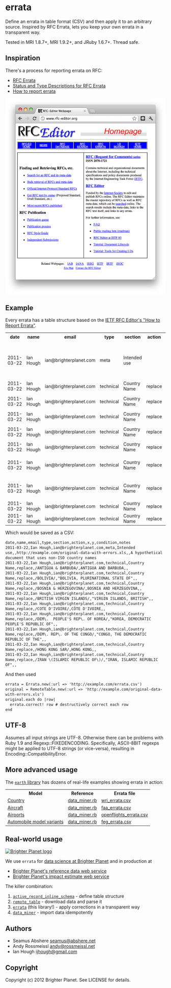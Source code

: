 # errata

Define an errata in table format (CSV) and then apply it to an arbitrary source. Inspired by RFC Errata, lets you keep your own errata in a transparent way.

Tested in MRI 1.8.7+, MRI 1.9.2+, and JRuby 1.6.7+. Thread safe.

## Inspiration

There's a process for reporting errata on RFC:

* [RFC Errata](http://www.rfc-editor.org/errata.php)
* [Status and Type Descriptions for RFC Errata](http://www.rfc-editor.org/status_type_desc.html)
* [How to report errata](http://www.rfc-editor.org/how_to_report.html)

<p><a href="http://www.rfc-editor.org"><img src="https://github.com/seamusabshere/errata/raw/master/rfc_editor.png" alt="screenshot of the RFC Editor" /></a></p>

## Example

Every errata has a table structure based on the [IETF RFC Editor's "How to Report Errata"](http://www.rfc-editor.org/how_to_report.html).

<table>
  <tr>
    <th>date</th>
    <th>name</th>
    <th>email</th>
    <th>type</th>
    <th>section</th>
    <th>action</th>
    <th>x</th>
    <th>y</th>
    <th>condition</th>
    <th>notes</th>
  </tr>
  <tr>
    <td>2011-03-22</td>
    <td>Ian Hough</td>
    <td>ian@brighterplanet.com</td>
    <td>meta</td>
    <td>Intended use</td>
    <td></td>
    <td>http://example.com/original-data-with-errors.xls</td>
    <td></td>
    <td></td>
    <td>A hypothetical document that uses non-ISO country names</td>
  </tr>
  <tr>
    <td>2011-03-22</td>
    <td>Ian Hough</td>
    <td>ian@brighterplanet.com</td>
    <td>technical</td>
    <td>Country Name</td>
    <td>replace</td>
    <td>/ANTIGUA &amp; BARBUDA/</td>
    <td>ANTIGUA AND BARBUDA</td>
    <td></td>
    <td></td>
  </tr>
  <tr>
    <td>2011-03-22</td>
    <td>Ian Hough</td>
    <td>ian@brighterplanet.com</td>
    <td>technical</td>
    <td>Country Name</td>
    <td>replace</td>
    <td>/BOLIVIA/</td>
    <td>BOLIVIA, PLURINATIONAL STATE OF</td>
    <td></td>
    <td></td>
  </tr>
  <tr>
    <td>2011-03-22</td>
    <td>Ian Hough</td>
    <td>ian@brighterplanet.com</td>
    <td>technical</td>
    <td>Country Name</td>
    <td>replace</td>
    <td>/BOSNIA &amp; HERZEGOVINA/</td>
    <td>BOSNIA AND HERZEGOVINA</td>
    <td></td>
    <td></td>
  </tr>
  <tr>
    <td>2011-03-22</td>
    <td>Ian Hough</td>
    <td>ian@brighterplanet.com</td>
    <td>technical</td>
    <td>Country Name</td>
    <td>replace</td>
    <td>/BRITISH VIRGIN ISLANDS/</td>
    <td>VIRGIN ISLANDS, BRITISH</td>
    <td></td>
    <td></td>
  </tr>
  <tr>
    <td>2011-03-22</td>
    <td>Ian Hough</td>
    <td>ian@brighterplanet.com</td>
    <td>technical</td>
    <td>Country Name</td>
    <td>replace</td>
    <td>/COTE D'IVOIRE/</td>
    <td>CÔTE D'IVOIRE</td>
    <td></td>
    <td></td>
  </tr>
  <tr>
    <td>2011-03-22</td>
    <td>Ian Hough</td>
    <td>ian@brighterplanet.com</td>
    <td>technical</td>
    <td>Country Name</td>
    <td>replace</td>
    <td>/DEM\. PEOPLE'S REP\. OF KOREA/</td>
    <td>KOREA, DEMOCRATIC PEOPLE'S REPUBLIC OF</td>
    <td></td>
    <td></td>
  </tr>
  <tr>
    <td>2011-03-22</td>
    <td>Ian Hough</td>
    <td>ian@brighterplanet.com</td>
    <td>technical</td>
    <td>Country Name</td>
    <td>replace</td>
    <td>/DEM\. REP\. OF THE CONGO/</td>
    <td>CONGO, THE DEMOCRATIC REPUBLIC OF THE</td>
    <td></td>
    <td></td>
  </tr>
  <tr>
    <td>2011-03-22</td>
    <td>Ian Hough</td>
    <td>ian@brighterplanet.com</td>
    <td>technical</td>
    <td>Country Name</td>
    <td>replace</td>
    <td>/HONG KONG SAR/</td>
    <td>HONG KONG</td>
    <td></td>
    <td></td>
  </tr>
  <tr>
    <td>2011-03-22</td>
    <td>Ian Hough</td>
    <td>ian@brighterplanet.com</td>
    <td>technical</td>
    <td>Country Name</td>
    <td>replace</td>
    <td>/IRAN \(ISLAMIC REPUBLIC OF\)/</td>
    <td>IRAN, ISLAMIC REPUBLIC OF</td>
    <td></td>
    <td></td>
  </tr>
</table>

Which would be saved as a CSV:

    date,name,email,type,section,action,x,y,condition,notes
    2011-03-22,Ian Hough,ian@brighterplanet.com,meta,Intended use,,http://example.com/original-data-with-errors.xls,,A hypothetical document that uses non-ISO country names
    2011-03-22,Ian Hough,ian@brighterplanet.com,technical,Country Name,replace,/ANTIGUA & BARBUDA/,ANTIGUA AND BARBUDA,,
    2011-03-22,Ian Hough,ian@brighterplanet.com,technical,Country Name,replace,/BOLIVIA/,"BOLIVIA, PLURINATIONAL STATE OF",,
    2011-03-22,Ian Hough,ian@brighterplanet.com,technical,Country Name,replace,/BOSNIA & HERZEGOVINA/,BOSNIA AND HERZEGOVINA,,
    2011-03-22,Ian Hough,ian@brighterplanet.com,technical,Country Name,replace,/BRITISH VIRGIN ISLANDS/,"VIRGIN ISLANDS, BRITISH",,
    2011-03-22,Ian Hough,ian@brighterplanet.com,technical,Country Name,replace,/COTE D'IVOIRE/,CÔTE D'IVOIRE,,
    2011-03-22,Ian Hough,ian@brighterplanet.com,technical,Country Name,replace,/DEM\.  PEOPLE'S REP\. OF KOREA/,"KOREA, DEMOCRATIC PEOPLE'S REPUBLIC OF",,
    2011-03-22,Ian Hough,ian@brighterplanet.com,technical,Country Name,replace,/DEM\. REP\. OF THE CONGO/,"CONGO, THE DEMOCRATIC REPUBLIC OF THE",,
    2011-03-22,Ian Hough,ian@brighterplanet.com,technical,Country Name,replace,/HONG KONG SAR/,HONG KONG,,
    2011-03-22,Ian Hough,ian@brighterplanet.com,technical,Country Name,replace,/IRAN \(ISLAMIC REPUBLIC OF\)/,"IRAN, ISLAMIC REPUBLIC OF",,

And then used

    errata = Errata.new(:url => 'http://example.com/errata.csv')
    original = RemoteTable.new(:url => 'http://example.com/original-data-with-errors.xls')
    original.each do |row|
      errata.correct! row # destructively correct each row
    end

## UTF-8

Assumes all input strings are UTF-8. Otherwise there can be problems with Ruby 1.9 and Regexp::FIXEDENCODING. Specifically, ASCII-8BIT regexps might be applied to UTF-8 strings (or vice-versa), resulting in Encoding::CompatibilityError.

## More advanced usage

The [`earth` library](https://github.com/brighterplanet/earth) has dozens of real-life examples showing errata in action:

<table>
  <tr>
    <th>Model</th>
    <th>Reference</th>
    <th>Errata file</th>
  </tr>
  <tr>
    <td><a href="http://data.brighterplanet.com/countries">Country</a></td>
    <td><a href="https://github.com/brighterplanet/earth/blob/master/lib/earth/locality/country/data_miner.rb">data_miner.rb</a></td>
    <td><a href="https://raw.github.com/brighterplanet/earth/master/errata/country/wri_errata.csv">wri_errata.csv</a></td>
  </tr>
  <tr>
    <td><a href="http://data.brighterplanet.com/aircraft">Aircraft</a></td>
    <td><a href="https://github.com/brighterplanet/earth/blob/master/lib/earth/air/aircraft/data_miner.rb">data_miner.rb</a></td>
    <td><a href="https://raw.github.com/brighterplanet/earth/master/errata/aircraft/faa_errata.csv">faa_errata.csv</a></td>
  </tr>
  <tr>
    <td><a href="http://data.brighterplanet.com/airports">Airports</a></td>
    <td><a href="https://github.com/brighterplanet/earth/blob/master/lib/earth/air/airport/data_miner.rb">data_miner.rb</a></td>
    <td><a href="https://raw.github.com/brighterplanet/earth/master/errata/airport/openflights_errata.csv">openflights_errata.csv</a></td>
  </tr>
  <tr>
    <td><a href="http://data.brighterplanet.com/automobile_make_model_year_variants">Automobile model variants</a></td>
    <td><a href="https://github.com/brighterplanet/earth/blob/master/lib/earth/automobile/automobile_make_model_year_variant/data_miner.rb">data_miner.rb</a></td>
    <td><a href="https://raw.github.com/brighterplanet/earth/master/errata/automobile_make_model_year_variant/feg_errata.csv">feg_errata.csv</a></td>
  </tr>
</table>

## Real-world usage

<p><a href="http://brighterplanet.com"><img src="https://s3.amazonaws.com/static.brighterplanet.com/assets/logos/flush-left/inline/green/rasterized/brighter_planet-160-transparent.png" alt="Brighter Planet logo"/></a></p>

We use `errata` for [data science at Brighter Planet](http://brighterplanet.com/research) and in production at

* [Brighter Planet's reference data web service](http://data.brighterplanet.com)
* [Brighter Planet's impact estimate web service](http://impact.brighterplanet.com)

The killer combination:

1. [`active_record_inline_schema`](https://github.com/seamusabshere/active_record_inline_schema) - define table structure
2. [`remote_table`](https://github.com/seamusabshere/remote_table) - download data and parse it
3. [`errata`](https://github.com/seamusabshere/errata) (this library!) - apply corrections in a transparent way
4. [`data_miner`](https://github.com/seamusabshere/remote_table) - import data idempotently

## Authors

* Seamus Abshere <seamus@abshere.net>
* Andy Rossmeissl <andy@rossmeissl.net>
* Ian Hough <ijhough@gmail.com>

## Copyright

Copyright (c) 2012 Brighter Planet. See LICENSE for details.
